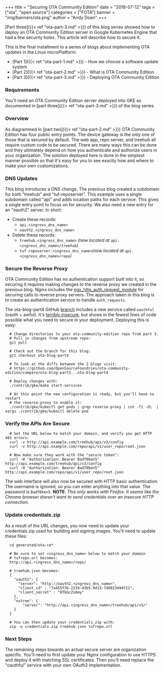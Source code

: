 +++
title = "Securing OTA Community Edition"
date = "2018-07-12"
tags = ["ota", "open source"]
categories = ["FOTA"]
banner = "img/banners/ota.png"
author = "Andy Doan"
+++

[Part three]({{< ref "ota-part-3.md" >}}) of this blog series showed how to
deploy an OTA Community Edition server in Google Kubernetes Engine that had
a few security holes. This article will describe how to secure it.
<!--more-->

This is the final installment to a series of blogs about implementing OTA
updates in the Linux microPlatform:

* [Part 1]({{< ref "ota-part-1.md" >}}) - How we choose a software update system
* [Part 2]({{< ref "ota-part-2.md" >}}) - What is OTA Community Edition
* [Part 3]({{< ref "ota-part-3.md" >}}) - Deploying OTA Community Edition

### Requirements

You'll need an OTA Community Edition server deployed into GKE as
documented in [part three]({{< ref "ota-part-3.md" >}}) of the blog series.

### Overview

As diagrammed in [part two]({{< ref "ota-part-2.md" >}}) OTA Community
Edition has four public entry points. The device gateway is the only
one of those that is secured by default. The web app, repo server, and
treehub all require custom code to be secured. There are many ways this
can be done and they ultimately depend on how you authenticate and
authorize users in your organization. The solution deployed here is done
in the simplest manner possible so that it's easy for you to see exactly
how and where to make your own customizations.

### DNS Updates
This blog introduces a DNS change. The previous blog created a subdomain
for both "treehub" and "tuf-reposerver". This example uses a single
subdomain called "api" and adds location paths for each service. This
gives a single entry point to focus on for security. We also need a new
entry for an "oauth2" server. In short:

  - Create these records:
    - `api.<ingress_dns_name>`
    - `oauth2.<ingress_dns_name>`
  - Delete these records:
    - `treehub.<ingress_dns_name>` *(now located at `api.<ingress_dns_name>/treehub`)*
    - `tuf-reposerver.<ingress_dns_name>`*(now located at `api.<ingress_dns_name>/repo`)*

### Secure the Reverse Proxy

OTA Community Edition has no authentication support built into it, so
securing it requires making changes to the reverse proxy we created in
the previous blog. Nginx includes the
[ngx_http_auth_request_module](http://nginx.org/en/docs/http/ngx_http_auth_request_module.html)
for securing calls to reverse proxy servers. The approach taken in this
blog is to create an authentication service to handle `auth_requests`.

The ota-blog-part4 GitHub
[branch](https://github.com/OpenSourceFoundries/ota-community-edition/tree/ota-blog-part4)
includes a new service called `oauthful` (oauth + awful). It's
[terribly insecure](https://github.com/OpenSourceFoundries/ota-community-edition/blob/ota-blog-part4/oauthful/app.py),
but shows in the fewest lines of code possible what you need to secure
in your deployment. Deploying this is easy:
~~~
  # Change directories to your ota-community-edition repo from part 3.
  # Pull in changes from upstream repo:
  git pull

  # Check out the branch for this blog:
  git checkout ota-blog-part4

  # To look at the diffs between the 2 blogs visit:
  # https://github.com/OpenSourceFoundries/ota-community-edition/compare/ota-blog-part3...ota-blog-part4

  # Deploy changes with:
  ./contrib/gke/make start-services

  # At this point the new configuration is ready, but you'll have to restart
  # the reverse-proxy to enable it:
  ./contrib/gke/kubectl get pods | grep reverse-proxy | cut -f1 -d\  | xargs ./contrib/gke/kubectl delete pod
~~~

### Verify the APIs Are Secure
~~~
  # Set the URL below to match your domain, and verify you get HTTP 401 errors:
  curl -v http://api.example.com/treehub/api/v3/config
  curl -v http://api.example.com/repo/api/v1/user_repo/root.json

  # Now make sure they work with the "secure token":
  curl -H "Authorization: Bearer BadT0ken5" http://api.example.com/treehub/api/v3/config
  curl -H "Authorization: Bearer BadT0ken5" http://api.example.com/repo/api/v1/user_repo/root.json
~~~

The web interface will also now be secured with HTTP basic authentication.
The username is ignored, so you can enter anything into that value. The
password is `BadT0ken5`. 
**NOTE**: *This only works with Firefox. It seems like the Chrome browser
doesn't want to send credentials over an insecure HTTP connection.*

### Update credentials.zip

As a result of the URL changes, you now need to update your credentials.zip
used for building and signing images. You'll need to update these files:
~~~
  cd generated/ota-ce*

  # Be sure to set <ingress_dns_name> below to match your domain
  # tufrepo.url becomes:
  http://api.<ingress_dns_name>/repo/

  # treehub.json becomes:
  {
    "oauth2": {
      "server": "http://oauth2.<ingress_dns_name>",
      "client_id" : "7a455f3b-2234-43b5-9d13-7d8823494f21",
      "client_secret" : "OTbGcZx6my"
    },
    "ostree": {
        "server": "http://api.<ingress_dns_name>/treehub/api/v3/"
    }
  }

  # You can then update your credentials.zip with:
  zip -u credentials.zip treehub.json tufrepo.url
~~~

### Next Steps

The remaining steps towards an actual secure server are organization
specific. You'll need to first update your Nginx configuration to use
HTTPS and deploy it with matching SSL certificates. Then you'll need
replace the "oauthful" service with your own OAuth2 implementation.
